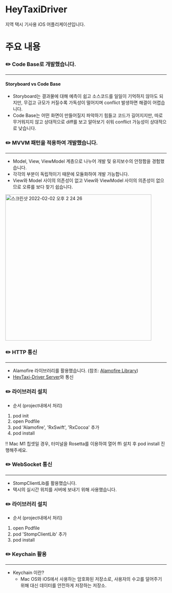 # HeyTaxiDriver

지역 택시 기사용 iOS 어플리케이션입니다.

# 주요 내용

### ✏️ Code Base로 개발했습니다.
---------------------------------
#### Storyboard vs Code Base
* Storyboard는 결과물에 대해 예측이 쉽고 소스코드를 일일이 기억하지 않아도 되지만, 무겁고 규모가 커질수록 가독성이 떨어지며 conflict 발생하면 해결이 어렵습니다.
* Code Base는 어떤 화면이 만들어질지 파악하기 힘들고 코드가 길어지지만, 따로 무거워지지 않고 상대적으로 diff를 보고 알아보기 쉬워 conflict 가능성이 상대적으로 낮습니다.

### ✏️ MVVM 패턴을 적용하여 개발했습니다.
---------------------------------
* Model, View, ViewModel 계층으로 나누어 개발 및 유지보수의 안정함을 경험했습니다.
* 각각의 부분이 독립적이기 때문에 모듈화하여 개발 가능합니다.
* View와 Model 사이의 의존성이 없고 View와 ViewModel 사이의 의존성이 없으므로 오류를 보다 찾기 쉽습니다.

<img width="456" alt="스크린샷 2022-02-02 오후 2 24 26" src="https://user-images.githubusercontent.com/90949515/152097736-8deb9eb2-0419-4682-8866-8ffe74dc382a.png">

### ✏️ HTTP 통신
----------------------------------
* Alamofire 라이브러리를 활용했습니다. (참조: [Alamofire Library](https://github.com/Alamofire/Alamofire))
* [HeyTaxi-Driver Server](https://github.com/jeyog/heytaxi)와 통신

### ✏️ 라이브러리 설치
* 순서 (project내에서 처리)
1. pod init
2. open Podfile
3. pod 'Alamofire', 'RxSwift', 'RxCocoa' 추가
4. pod install

‼️ Mac M1 칩셋일 경우, 터미널을 Rosetta를 이용하여 열어 ffi 설치 후 pod install 진행해주세요.

### ✏️ WebSocket 통신
-----------------------------------
* StompClientLib를 활용했습니다.
* 택시의 실시간 위치를 서버에 보내기 위해 사용했습니다.

### ✏️ 라이브러리 설치
* 순서 (project내에서 처리)
1. open Podfile
2. pod 'StompClientLib' 추가
3. pod install

### ✏️ Keychain 활용
------------------------------------
* Keychain 이란?
  - Mac OS와 iOS에서 사용하는 암호화된 저장소로, 사용자의 수고를 덜어주기 위해 대신 데이터를 안전하게 저장하는 저장소.

